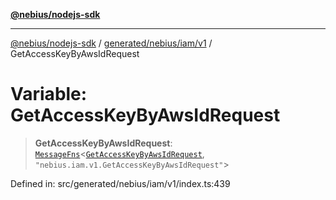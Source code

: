 [**@nebius/nodejs-sdk**](../../../../../README.md)

---

[@nebius/nodejs-sdk](../../../../../README.md) / [generated/nebius/iam/v1](../README.md) / GetAccessKeyByAwsIdRequest

# Variable: GetAccessKeyByAwsIdRequest

> **GetAccessKeyByAwsIdRequest**: [`MessageFns`](../../../../../runtime/protos/core/interfaces/MessageFns.md)\<[`GetAccessKeyByAwsIdRequest`](../interfaces/GetAccessKeyByAwsIdRequest.md), `"nebius.iam.v1.GetAccessKeyByAwsIdRequest"`\>

Defined in: src/generated/nebius/iam/v1/index.ts:439
